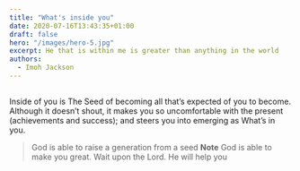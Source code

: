 ```yaml
---
title: "What's inside you"
date: 2020-07-16T13:43:35+01:00
draft: false
hero: "/images/hero-5.jpg"
excerpt: He that is within me is greater than anything in the world
authors:
  - Imoh Jackson
---
```


##

Inside of you is The Seed of becoming all that’s expected of you to become. Although it doesn’t shout, it makes you so uncomfortable with the present (achievements and success); and steers you into emerging as What’s in you.

> God is able to raise a generation from a seed
> **Note** God is able to make you great. Wait upon the Lord. He will help you
